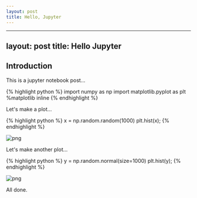 ```yaml
---
layout: post
title: Hello, Jupyter
---
```


---
layout: post
title: Hello Jupyter
---


## Introduction

This is a jupyter notebook post...


{% highlight python %}
import numpy as np
import matplotlib.pyplot as plt
%matplotlib inline
{% endhighlight %}

Let's make a plot...


{% highlight python %}
x = np.random.random(1000)
plt.hist(x);
{% endhighlight %}


![png](/assets//assets/2015-09-15-hello-jupyter_files/2015-09-15-hello-jupyter_4_0.png)


Let's make another plot...


{% highlight python %}
y = np.random.normal(size=1000)
plt.hist(y);
{% endhighlight %}


![png](/assets//assets/2015-09-15-hello-jupyter_files/2015-09-15-hello-jupyter_6_0.png)


All done.
